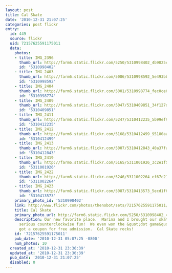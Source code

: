 ```yaml
---
layout: post
title: Cal Skate
date: '2010-12-31 21:07:25'
categories: post flickr
entry:
  id: 449
  source: flickr
  uid: 72157625591175011
  data:
    photos:
    - title: IMG_2396
      thumb_url: http://farm6.static.flickr.com/5250/5310998402_4b9025cbdc_s.jpg
      id: '5310998402'
    - title: IMG_2403
      thumb_url: http://farm6.static.flickr.com/5086/5310998592_5e493bbd1c_s.jpg
      id: '5310998592'
    - title: IMG_2404
      thumb_url: http://farm6.static.flickr.com/5001/5310998774_fec0ce60e0_s.jpg
      id: '5310998774'
    - title: IMG_2409
      thumb_url: http://farm6.static.flickr.com/5047/5310409851_34f127df81_s.jpg
      id: '5310409851'
    - title: IMG_2411
      thumb_url: http://farm6.static.flickr.com/5247/5310412235_5b99ef9400_s.jpg
      id: '5310412235'
    - title: IMG_2412
      thumb_url: http://farm6.static.flickr.com/5168/5310412499_95180aab68_s.jpg
      id: '5310412499'
    - title: IMG_2413
      thumb_url: http://farm6.static.flickr.com/5007/5310412843_40a37fac31_s.jpg
      id: '5310412843'
    - title: IMG_2419
      thumb_url: http://farm6.static.flickr.com/5165/5311001926_3c2e1f5894_s.jpg
      id: '5311001926'
    - title: IMG_2422
      thumb_url: http://farm6.static.flickr.com/5246/5311002264_ef67c21cef_s.jpg
      id: '5311002264'
    - title: IMG_2423
      thumb_url: http://farm6.static.flickr.com/5087/5310413573_5ecd1f6f93_s.jpg
      id: '5310413573'
    primary_photo_id: '5310998402'
    link: http://www.flickr.com/photos/thenobot/sets/72157625591175011/
    title: Cal Skate
    primary_photo_url: http://farm6.static.flickr.com/5250/5310998402_4b9025cbdc_m.jpg
    description: Our new favorite place.  Marina and I brought our skates for some
      serious counterclockwise fun!  We even won the &quot;dot game&quot; and she
      got a coupon for free admission.  Cal Skate rocks!
    id: '72157625591175011'
    pub_date: '2010-12-31 05:07:25 -0800'
    num_photos: 10
  created_at: '2010-12-31 23:36:39'
  updated_at: '2010-12-31 23:36:39'
  pub_date: '2010-12-31 21:07:25'
  disabled: 0
---
```

